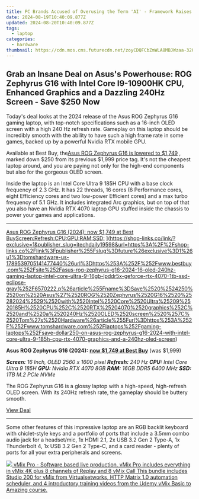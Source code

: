 ```yaml
---
title: PC Brands Accused of Overusing the Term 'AI' - Framework Raises Concerns About Authenticity
date: 2024-08-19T10:40:09.877Z
updated: 2024-08-20T10:40:09.877Z
tags:
  - laptop
categories:
  - hardware
thumbnail: https://cdn.mos.cms.futurecdn.net/zoyCDQFCbZmWLA8MBJWzaa-320-80.jpg
---
```


## Grab an Insane Deal on Asus's Powerhouse: ROG Zephyrus G16 with Intel Core I9-10900HK CPU, Enhanced Graphics and a Dazzling 240Hz Screen - Save $250 Now

Today's deal looks at the 2024 release of the Asus ROG Zephyrus G16 gaming laptop, with top-notch specifications such as a 16-inch OLED screen with a high 240 Hz refresh rate. Gameplay on this laptop should be incredibly smooth with the ability to have such a high frame rate in some games, backed up by a powerful Nvidia RTX mobile GPU.

 Available at Best Buy, the[Asus ROG Zephyrus G16 is lowered to $1,749](https://shop-links.co/link/?exclusive=1&publisher_slug=itechdaily19598&url=https%3A%2F%2Fshop-links.co%2Flink%3Fpublisher%255Fslug%3Dfuture%26exclusive%3D1%26u1%3Dtomshardware-us-7112907458315549419%26url%3Dhttps%253A%252F%252Fwww.bestbuy.com%252Fsite%252Fasus-rog-zephyrus-g16-2024-16-oled-240hz-gaming-laptop-intel-core-ultra-9-16gb-lpddr5x-geforce-rtx-4070-1tb-ssd-eclipse-gray%252F6570222.p%26article%255Fname%3DSave%2520%2524250%2520on%2520Asus%27%2520ROG%2520Zephyrus%2520G16%2520%25282024%2529%2520with%2520Intel%2520Core%2520Ultra%25209%2520185H%2520CPU%252C%2520RTX%25204070%2520graphics%252C%2520and%2520a%2520240Hz%2520OLED%2520screen%2520%257C%2520Tom%27s%2520Hardware%26article%255Furl%3Dhttps%253A%252F%252Fwww.tomshardware.com%252Flaptops%252Fgaming-laptops%252Fsave-dollar250-on-asus-rog-zephyrus-g16-2024-with-intel-core-ultra-9-185h-cpu-rtx-4070-graphics-and-a-240hz-oled-screen) , marked down $250 from its previous $1,999 price tag. It's not the cheapest laptop around, and you are paying not only for the high-end components but also for the gorgeous OLED screen.

 Inside the laptop is an Intel Core Ultra 9 185H CPU with a base clock frequency of 2.3 GHz. It has 22 threads, 16 cores (6 Performance cores, eight Efficiency cores and two low-power Efficient cores) and a max turbo frequency of 5.1 GHz. It includes integrated Arc graphics, but on top of that you also have an Nvidia RTX 4070 laptop GPU stuffed inside the chassis to power your games and applications.

---

[Asus ROG Zephyrus G16 (2024): now $1,749 at Best BuyScreen:Refresh:CPU:GPU:RAM:SSD:](https://cdn.mos.cms.futurecdn.net/goR5PCDL4kWTH6rWDNAAJZ-200-100.png "Asus ROG Zephyrus G16 (2024): now $1,749 at Best BuyScreen:Refresh:CPU:GPU:RAM:SSD:") ](https://shop-links.co/link/?exclusive=1&publisher_slug=itechdaily19598&url=https%3A%2F%2Fshop-links.co%2Flink%3Fpublisher%255Fslug%3Dfuture%26exclusive%3D1%26u1%3Dtomshardware-us-1789539705141477440%26url%3Dhttps%253A%252F%252Fwww.bestbuy.com%252Fsite%252Fasus-rog-zephyrus-g16-2024-16-oled-240hz-gaming-laptop-intel-core-ultra-9-16gb-lpddr5x-geforce-rtx-4070-1tb-ssd-eclipse-gray%252F6570222.p%26article%255Fname%3DSave%2520%2524250%2520on%2520Asus%27%2520ROG%2520Zephyrus%2520G16%2520%25282024%2529%2520with%2520Intel%2520Core%2520Ultra%25209%2520185H%2520CPU%252C%2520RTX%25204070%2520graphics%252C%2520and%2520a%2520240Hz%2520OLED%2520screen%2520%257C%2520Tom%27s%2520Hardware%26article%255Furl%3Dhttps%253A%252F%252Fwww.tomshardware.com%252Flaptops%252Fgaming-laptops%252Fsave-dollar250-on-asus-rog-zephyrus-g16-2024-with-intel-core-ultra-9-185h-cpu-rtx-4070-graphics-and-a-240hz-oled-screen)

**Asus ROG Zephyrus G16 (2024):** [**now $1,749 at Best Buy**](https://shop-links.co/link/?exclusive=1&publisher_slug=itechdaily19598&url=https%3A%2F%2Fshop-links.co%2Flink%3Fpublisher%255Fslug%3Dfuture%26exclusive%3D1%26u1%3Dtomshardware-us-5377687609401029803%26url%3Dhttps%253A%252F%252Fwww.bestbuy.com%252Fsite%252Fasus-rog-zephyrus-g16-2024-16-oled-240hz-gaming-laptop-intel-core-ultra-9-16gb-lpddr5x-geforce-rtx-4070-1tb-ssd-eclipse-gray%252F6570222.p%26article%255Fname%3DSave%2520%2524250%2520on%2520Asus%27%2520ROG%2520Zephyrus%2520G16%2520%25282024%2529%2520with%2520Intel%2520Core%2520Ultra%25209%2520185H%2520CPU%252C%2520RTX%25204070%2520graphics%252C%2520and%2520a%2520240Hz%2520OLED%2520screen%2520%257C%2520Tom%27s%2520Hardware%26article%255Furl%3Dhttps%253A%252F%252Fwww.tomshardware.com%252Flaptops%252Fgaming-laptops%252Fsave-dollar250-on-asus-rog-zephyrus-g16-2024-with-intel-core-ultra-9-185h-cpu-rtx-4070-graphics-and-a-240hz-oled-screen) (was $1,999)  
  
_**Screen:**_   _16 Inch, OLED 2560 x 1600 pixel_
_**Refresh:**_   _240 Hz_
_**CPU:**_   _Intel Core Ultra 9 185H_
_**GPU:**_   _Nvidia RTX 4070 8GB_
_**RAM:**_   _16GB DDR5 6400 MHz_
_**SSD:**_   _1TB M.2 PCIe NVMe_
  
 The ROG Zephyrus G16 is a glossy laptop with a high-speed, high-refresh OLED screen. With its 240Hz refresh rate, the gameplay should be buttery smooth.

[View Deal](https://shop-links.co/link/?exclusive=1&publisher_slug=itechdaily19598&url=https%3A%2F%2Fshop-links.co%2Flink%3Fpublisher%255Fslug%3Dfuture%26exclusive%3D1%26u1%3Dtomshardware-us-1789539705141477440%26url%3Dhttps%253A%252F%252Fwww.bestbuy.com%252Fsite%252Fasus-rog-zephyrus-g16-2024-16-oled-240hz-gaming-laptop-intel-core-ultra-9-16gb-lpddr5x-geforce-rtx-4070-1tb-ssd-eclipse-gray%252F6570222.p%26article%255Fname%3DSave%2520%2524250%2520on%2520Asus%27%2520ROG%2520Zephyrus%2520G16%2520%25282024%2529%2520with%2520Intel%2520Core%2520Ultra%25209%2520185H%2520CPU%252C%2520RTX%25204070%2520graphics%252C%2520and%2520a%2520240Hz%2520OLED%2520screen%2520%257C%2520Tom%27s%2520Hardware%26article%255Furl%3Dhttps%253A%252F%252Fwww.tomshardware.com%252Flaptops%252Fgaming-laptops%252Fsave-dollar250-on-asus-rog-zephyrus-g16-2024-with-intel-core-ultra-9-185h-cpu-rtx-4070-graphics-and-a-240hz-oled-screen)

---

 Some other features of this impressive laptop are an RGB backlit keyboard with chiclet-style keys and a portfolio of ports that include a 3.5mm combo audio jack for a headset/mic, 1x HDMI 2.1, 2x USB 3.2 Gen 2 Type-A, 1x Thunderbolt 4, 1x USB 3.2 Gen 2 Type-C, and a card reader - plenty of ports for all your extra peripherals and screens.

<ins class="adsbygoogle"
     style="display:block"
     data-ad-format="autorelaxed"
     data-ad-client="ca-pub-7571918770474297"
     data-ad-slot="1223367746"></ins>



<ins class="adsbygoogle"
     style="display:block"
     data-ad-client="ca-pub-7571918770474297"
     data-ad-slot="8358498916"
     data-ad-format="auto"
     data-full-width-responsive="true"></ins>



<!-- affiliate ads begin -->
<a href="https://secure.2checkout.com/order/checkout.php?PRODS=30901410&QTY=1&AFFILIATE=108875&CART=1"> <img src="https://secure.avangate.com/images/merchant/ce9a6fb2becc2d235e62b125e9260102/products/copy_1_copy_vMixCallScreenshot1-large.jpg" border="0"> vMix Pro - Software based live production. vMix Pro includes everything in vMix 4K plus 8 channels of Replay and 8 vMix Call 
This bundle includes Studio 200 for vMix from Virtualsetworks, HTTP Matrix 1.0 automation scheduler, and 4 introductory training videos from the Udemy vMix Basic to Amazing course. </a>
<!-- affiliate ads end -->